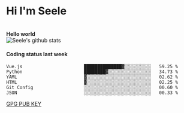 <h1>Hi I'm Seele</h1>
<br>
<b> Hello world</b>
<br>
<img src="https://github-readme-stats-eight-jade.vercel.app/api?username=Seele0oO&show_icons=true&icon_color=0366d6&bg_color=ffffff&hide_title=true&hide=contribs&include_all_commits=true" alt="Seele's github stats"/>
<br>

<h4>Coding status last week </h4>

<!--START_SECTION:waka-->

```text
Vue.js                       ██████████████▓░░░░░░░░░░   59.25 %
Python                       ████████▓░░░░░░░░░░░░░░░░   34.73 %
YAML                         ▓░░░░░░░░░░░░░░░░░░░░░░░░   02.62 %
HTML                         ▓░░░░░░░░░░░░░░░░░░░░░░░░   02.25 %
Git Config                   ░░░░░░░░░░░░░░░░░░░░░░░░░   00.60 %
JSON                         ░░░░░░░░░░░░░░░░░░░░░░░░░   00.33 %
```

<!--END_SECTION:waka-->



[GPG PUB KEY](https://keys.openpgp.org/vks/v1/by-fingerprint/3FCE91BF5B9666B55B67213C4C57B7824A5B6680)

